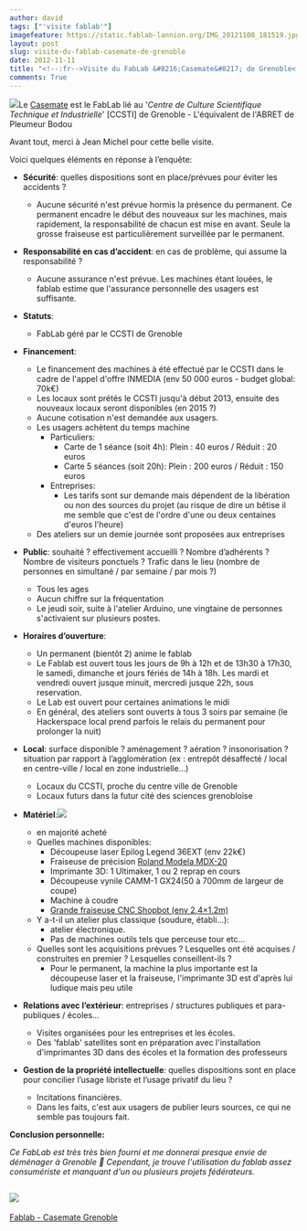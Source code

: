 ```yaml
---
author: david
tags: ["'visite fablab'"]
imagefeature: https://static.fablab-lannion.org/IMG_20121108_181519.jpg
layout: post
slug: visite-du-fablab-casemate-de-grenoble
date: 2012-11-11
title: "<!--:fr-->Visite du FabLab &#8216;Casemate&#8217; de Grenoble<!--:-->"
comments: True
---
```

![](https://lh3.googleusercontent.com/-nzQXwukUiDc/UJvo8kEvLcI/AAAAAAAAQjU/CepRth17v0s/s837/IMG_20121108_181519.jpg)Le
[Casemate](http://fablab.ccsti-grenoble.org/) est le FabLab lié au '_Centre de
Culture Scientifique Technique et Industrielle_' [CCSTI] de Grenoble -
L'équivalent de l'ABRET de Pleumeur Bodou

Avant tout, merci à Jean Michel pour cette belle visite.

Voici quelques éléments en réponse à l’enquête:

  * **Sécurité**: quelles dispositions sont en place/prévues pour éviter les accidents ? 
    * Aucune sécurité n'est prévue hormis la présence du permanent. Ce permanent encadre le début des nouveaux sur les machines, mais rapidement, la responsabilité de chacun est mise en avant. Seule la grosse fraiseuse est particulièrement surveillée par le permanent.
  * **Responsabilité en cas d’accident**: en cas de problème, qui assume la responsabilité ? 
    * Aucune assurance n'est prévue. Les machines étant louées, le fablab estime que l'assurance personnelle des usagers est suffisante.
  * **Statuts**: 
    * FabLab géré par le CCSTI de Grenoble
  * **Financement**: 
    * Le financement des machines à été effectué par le CCSTI dans le cadre de l'appel d'offre INMEDIA (env 50 000 euros - budget global: 70k€)
    * Les locaux sont prétés le CCSTI jusqu'à début 2013, ensuite des nouveaux locaux seront disponibles (en 2015 ?)
    * Aucune cotisation n'est demandée aux usagers.
    * Les usagers achètent du temps machine 
      * Particuliers: 
        * Carte de 1 séance (soit 4h): Plein : 40 euros / Réduit : 20 euros
        * Carte 5 séances (soit 20h): Plein : 200 euros / Réduit : 150 euros
      * Entreprises: 
        * Les tarifs sont sur demande mais dépendent de la libération ou non des sources du projet (au risque de dire un bêtise il me semble que c'est de l'ordre d'une ou deux centaines d'euros l'heure)
    * Des ateliers sur un demie journée sont proposées aux entreprises

  * **Public**: souhaité ? effectivement accueilli ? Nombre d’adhérents ? Nombre de visiteurs ponctuels ? Trafic dans le lieu (nombre de personnes en simultané / par semaine / par mois ?) 
    * Tous les ages
    * Aucun chiffre sur la fréquentation
    * Le jeudi soir, suite à l'atelier Arduino, une vingtaine de personnes s'activaient sur plusieurs postes.
  * **Horaires d’ouverture**: 
    * Un permanent (bientôt 2) anime le fablab
    * Le Fablab est ouvert tous les jours de 9h à 12h et de 13h30 à 17h30, le samedi, dimanche et jours fériés de 14h à 18h. Les mardi et vendredi ouvert jusque minuit, mercredi jusque 22h, sous reservation.
    * Le Lab est ouvert pour certaines animations le midi
    * En général, des ateliers sont ouverts à tous 3 soirs par semaine (le Hackerspace local prend parfois le relais du permanent pour prolonger la nuit)
  * **Local**: surface disponible ? aménagement ? aération ? insonorisation ? situation par rapport à l’agglomération (ex : entrepôt désaffecté / local en centre-ville / local en zone industrielle…) 
    * Locaux du CCSTI, proche du centre ville de Grenoble
    * Locaux futurs dans la futur cité des sciences grenobloise
  * **Matériel**:![](https://lh6.googleusercontent.com/-bc1AiUWv--k/UJvtVFpSWuI/AAAAAAAAQko/_H5HGsm5NQ8/s837/IMG_20121108_182353.jpg)
    * en majorité acheté
    * Quelles machines disponibles: 
      * Découpeuse laser Epilog Legend 36EXT (env 22k€)
      * Fraiseuse de précision [Roland Modela MDX-20](http://fablab.ccsti-grenoble.org/node/15)
      * Imprimante 3D: 1 Ultimaker, 1 ou 2 reprap en cours
      * Découpeuse vynile CAMM-1 GX24(50 à 700mm de largeur de coupe)
      * Machine à coudre
      * [Grande fraiseuse CNC Shopbot (env 2,4×1.2m)](http://fablab.ccsti-grenoble.org/node/17)
    * Y a-t-il un atelier plus classique (soudure, établi…): 
      * atelier électronique.
      * Pas de machines outils tels que perceuse tour etc…
    * Quelles sont les acquisitions prévues ? Lesquelles ont été acquises / construites en premier ? Lesquelles conseillent-ils ? 
      * Pour le permanent, la machine la plus importante est la découpeuse laser et la fraiseuse, l'imprimante 3D est d'après lui ludique mais peu utile
  * **Relations avec l’extérieur**: entreprises / structures publiques et para-publiques / écoles… 
    * Visites organisées pour les entreprises et les écoles.
    * Des 'fablab' satellites sont en préparation avec l'installation d'imprimantes 3D dans des écoles et la formation des professeurs
  * **Gestion de la propriété intellectuelle**: quelles dispositions sont en place pour concilier l’usage libriste et l’usage privatif du lieu ? 
    * Incitations financières.
    * Dans les faits, c'est aux usagers de publier leurs sources, ce qui ne semble pas toujours fait.

**Conclusion personnelle:**

_Ce FabLab est très très bien fourni et me donnerai presque envie de déménager
à Grenoble 🙂 Cependant, je trouve l'utilisation du fablab assez consumériste
et manquant d'un ou plusieurs projets fédérateurs._

[![](https://lh6.googleusercontent.com/-WY7jLboRrjE/UKC2tog8qhE/AAAAAAAAQx4/3z5bJNfsLfc/s160-c/FablabCasemateGrenoble.jpg)](https://picasaweb.google.com/114703046296433556269/FablabCasemateGrenoble?authuser=0&feat=embedwebsite)  
---  
[Fablab - Casemate
Grenoble](https://picasaweb.google.com/114703046296433556269/FablabCasemateGrenoble?authuser=0&feat=embedwebsite)



